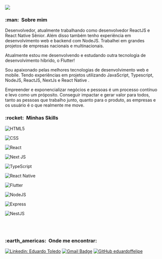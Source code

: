 ![](https://komarev.com/ghpvc/?username=eduardoffelipe&color=brightgreen)

<h3> :man: &nbsp;Sobre mim </h3>

Desenvolvedor, atualmente trabalhando como desenvolvedor ReactJS e React Native Sênior. Além disso também tenho experiência em desenvolvimento web e backend com NodeJS. Trabalhei em grandes projetos de empresas nacionais e multinacionais.

Atualmente estou me desenvolvendo e estudando outra tecnologia de desenvolvimento híbrido, o Flutter!

Sou apaixonado pelas melhores tecnologias de desenvolvimento web e mobile. Tendo experiências em projetos utilizando JavaScript, Typescript, NodeJS, ReactJS, NextJs e React Native .

Empreender e exponencializar negócios e pessoas é um processo contínuo e levo como um próposito. Conseguir impactar e gerar valor para todos, tanto as pessoas que trabalho junto, quanto para o produto, as empresas e os usuário é o que realmente me move.

<h3> :rocket: &nbsp;Minhas Skills </h3>

![HTML5](https://img.shields.io/badge/HTML5-E34F26?style=for-the-badge&logo=html5&logoColor=white) 

![CSS](https://img.shields.io/badge/CSS3-1572B6?style=for-the-badge&logo=css3&logoColor=white) 

![React](https://img.shields.io/badge/React-20232A?style=for-the-badge&logo=react&logoColor=61DAFB) 

![Next JS](https://img.shields.io/badge/Next-black?style=for-the-badge&logo=next.js&logoColor=white) 

![TypeScript](https://img.shields.io/badge/TypeScript-007ACC?style=for-the-badge&logo=typescript&logoColor=white) 

![React Native](https://img.shields.io/badge/react_native-%2320232a.svg?style=for-the-badge&logo=react&logoColor=%2361DAFB) 

![Flutter](https://img.shields.io/badge/Flutter-007ACC?style=for-the-badge&logo=flutter&logoColor=white) 

![NodeJS](https://img.shields.io/badge/Node.js-339933?style=for-the-badge&logo=nodedotjs&logoColor=white) 

![Express](https://img.shields.io/badge/Express.js-000000?style=for-the-badge&logo=express&logoColor=white) 

![NestJS](https://img.shields.io/badge/nestjs-%23E0234E.svg?style=for-the-badge&logo=nestjs&logoColor=white) 


<br/>

<!-- <a href="https://github.com/eduardoffelipe">
  <img height="180em" width="450px" src="https://github-readme-stats.vercel.app/api?username=eduardoffelipe&theme=dark&show_icons=true" />
</a>
<a href="https://github.com/eduardoffelipe">
  <img height="180em" src="https://github-readme-stats.vercel.app/api/top-langs/?username=eduardoffelipe&theme=dark&layout=compact" />
</a> -->

<br/>

<h3> :earth_americas: &nbsp;Onde me encontrar: </h3>

[![Linkedin: Eduardo Toledo](https://img.shields.io/badge/-Eduardo%20Toledo-blue?style=flat-square&logo=Linkedin&logoColor=white&link=https://www.linkedin.com/in/eduardo-felipe-toledo/)](https://www.linkedin.com/in/eduardo-felipe-toledo/)
[![Gmail Badge](https://img.shields.io/badge/-eduardoftoledo70@gmail.com-006bed?style=flat-square&logo=Gmail&logoColor=white&link=mailto:eduardoftoledo70@gmail.com)](mailto:eduardoftoledo70@gmail.com)
[![GitHub eduardoffelipe](https://img.shields.io/github/followers/eduardoffelipe?label=follow&style=social)](https://github.com/eduardoffelipe)
